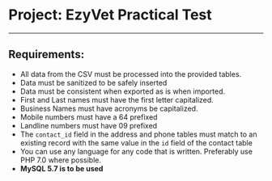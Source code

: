 # Project: EzyVet Practical Test
---
## Requirements:
  * All data from the CSV must be processed into the provided tables.
  * Data must be sanitized to be safely inserted
  * Data must be consistent when exported as is when imported.
  * First and Last names must have the first letter capitalized.
  * Business Names must have acronyms be capitalized.
  * Mobile numbers must have a 64 prefixed
  * Landline numbers must have 09 prefixed
  * The `contact_id` field in the address and phone tables must match to an existing record with the same value in the `id` field of the contact table
  * You can use any language for any code that is written. Preferably use PHP 7.0 where possible.
  * **MySQL 5.7 is to be used**
  
